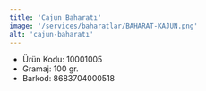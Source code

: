 ```yaml
---
title: 'Cajun Baharatı'
image: '/services/baharatlar/BAHARAT-KAJUN.png'
alt: 'cajun-baharatı'
---
```


* Ürün Kodu: 10001005 
* Gramaj: 100 gr. 
* Barkod: 8683704000518